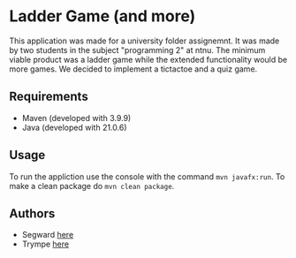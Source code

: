 # Ladder Game (and more)

This application was made for a university folder assignemnt. It was made by two students in the subject "programming 2" at ntnu. The minimum viable product was a ladder game while the extended functionality would be more games. We decided to implement a tictactoe and a quiz game.

## Requirements
- Maven (developed with 3.9.9)
- Java (developed with 21.0.6)

## Usage
To run the appliction use the console with the command `mvn javafx:run`. To make a clean package do `mvn clean package`.

## Authors
- Segward [here](https://github.com/Segward)
- Trympe [here](https://github.com/Trympe)